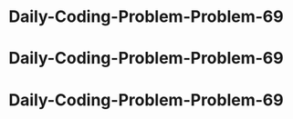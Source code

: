 # Daily-Coding-Problem-Problem-69
# Daily-Coding-Problem-Problem-69
# Daily-Coding-Problem-Problem-69
